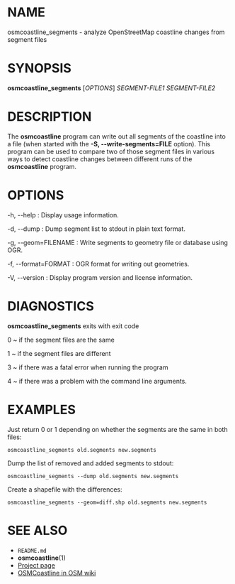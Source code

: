 
# NAME

osmcoastline_segments - analyze OpenStreetMap coastline changes from segment files


# SYNOPSIS

**osmcoastline_segments** \[*OPTIONS*\] *SEGMENT-FILE1* *SEGMENT-FILE2*


# DESCRIPTION

The **osmcoastline** program can write out all segments of the coastline into a
file (when started with the **-S, --write-segments=FILE** option). This program
can be used to compare two of those segment files in various ways to detect
coastline changes between different runs of the **osmcoastline** program.


# OPTIONS

-h, --help
:   Display usage information.

-d, --dump
:   Dump segment list to stdout in plain text format.

-g, --geom=FILENAME
:   Write segments to geometry file or database using OGR.

-f, --format=FORMAT
:   OGR format for writing out geometries.

-V, --version
:   Display program version and license information.


# DIAGNOSTICS

**osmcoastline_segments** exits with exit code

0
  ~ if the segment files are the same

1
  ~ if the segment files are different

3
  ~ if there was a fatal error when running the program

4
  ~ if there was a problem with the command line arguments.


# EXAMPLES

Just return 0 or 1 depending on whether the segments are the same in both files:

    osmcoastline_segments old.segments new.segments

Dump the list of removed and added segments to stdout:

    osmcoastline_segments --dump old.segments new.segments

Create a shapefile with the differences:

    osmcoastline_segments --geom=diff.shp old.segments new.segments


# SEE ALSO

* `README.md`
* **osmcoastline**(1)
* [Project page](https://osmcode.org/osmcoastline/)
* [OSMCoastline in OSM wiki](https://wiki.openstreetmap.org/wiki/OSMCoastline)

